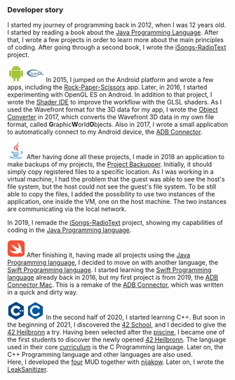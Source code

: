 ### Developer story
I started my journey of programming back in 2012, when I was 12 years old. I started by reading a book about the
[Java Programming Language]. After that, I wrote a few projects in order to learn more about the main principles of 
coding. After going through a second book, I wrote the [iSongs-RadioText] project.

<p align="left">
<a href="https://developer.android.com" target="_blank"> <img src="https://github.com/devicons/devicon/raw/master/icons/android/android-plain.svg" alt="Android" width="40" height="40"/></a>
<a href="https://en.wikipedia.org/wiki/OpenGL" target="_blank"> <img src="https://github.com/devicons/devicon/raw/master/icons/opengl/opengl-original.svg" alt="OpenGL" width="40" height="40"/></a>
In 2015, I jumped on the Android platform and wrote a few apps, including the
<a href="https://www.github.com/mhahnFr/RockPaperScissors">Rock-Paper-Scissors</a> app. Later, in 2016, I started
experimenting with OpenGL ES on Android. In addition to that project, I wrote the
<a href="https://www.github.com/mhahnFr/ShaderIDE">Shader IDE</a> to improve the workflow with the GLSL shaders. As I
used the Wavefront format for the 3D data for my app, I wrote the
<a href="https://www.github.com/mhahnFr/Object_Converter">Object Converter</a> in 2017, which converts the Wavefront 3D
data in my own file format, called <b>G</b>raphic<b>W</b>orld<b>O</b>bjects. Also in 2017, I wrote a small application to
automatically connect to my Android device, the <a href="https://www.github.com/mhahnFr/ADB_Connector">ADB Connector</a>.
</p>

<p align="left">
<a href="https://en.wikipedia.org/wiki/Java_(programming_language)" target="_blank"> <img src="https://raw.githubusercontent.com/devicons/devicon/master/icons/java/java-original.svg" alt="Java Programming language" width="40" height="40"/></a>
After having done all these projects, I made in 2018 an application to make backups of my projects, the <a href="https://www.github.com/mhahnFr/Project_Backupper">Project Backupper</a>.
Initially, it should simply copy registered files to a specific location. As I was working in a virtual machine, I had the
problem that the guest was able to see the host's file system, but the host could not see the guest's file system. To be
still able to copy the files, I added the possibility to use two instances of the application, one inside the VM, one
on the host machine. The two instances are communicating via the local network.
</p>

In 2019, I remade the [iSongs-RadioText] project, showing my capabilities of coding in the [Java Programming language].
<p align="left">
<a href="https://www.swift.org/about" target="_blank"> <img src="https://raw.githubusercontent.com/devicons/devicon/master/icons/swift/swift-original.svg" alt="Swift" width="40" height="40"/></a>
After finishing it, having made all projects using the <a href="https://www.github.com/openjdk">Java Programming language</a>,
I decided to move on with another language, the <a href="https://www.github.com/apple/swift">Swift Programming language</a>.
I started learning the <a href="https://www.github.com/apple/swift">Swift Programming language</a> already back in 2016,
but my first project is from 2019, the <a href="https://www.github.com/mhahnFr/ADB_Connector_Mac">ADB Connector Mac</a>.
This is a remake of the <a href="https://www.github.com/mhahnFr/ADB_Connector">ADB Connector</a>, which was written in a
quick and dirty way.
</p>

<p align="left">
<a href="https://en.wikipedia.org/wiki/C%2B%2B" target="_blank"> <img src="https://raw.githubusercontent.com/devicons/devicon/master/icons/cplusplus/cplusplus-plain.svg" alt="C++ Programming language" width="40" height="40"/></a>
<a href="https://en.wikipedia.org/wiki/C_(programming_language)" target="_blank"> <img src="https://raw.githubusercontent.com/devicons/devicon/master/icons/c/c-plain.svg" alt="C Programming language" width="40" height="40"/></a>
In the second half of 2020, I started learning C++. But soon in the beginning of 2021, I discovered the
<a href="https://www.github.com/42-Heilbronn">42 School</a>, and I decided to give the
<a href="https://www.42heilbronn.de/learncoderepeat">42 Heilbronn</a> a try. Having been selected after the
<a href="https://www.42heilbronn.de/learncoderepeat">piscine</a>, I became one of the first students to discover the
newly opened <a href="https://www.42heilbronn.de/learncoderepeat">42 Heilbronn</a>. The language used in their core
<a href="https://www.42heilbronn.de/en/curriculum">curriculum</a> is the C Programming language. Later on, the C++ 
Programming language and other languages are also used.<br>
Here, I developed the <a href="https://www.github.com/nijakow/four">four</a> MUD together with <a href="https://www.github.com/nijakow">nijakow</a>.
Later on, I wrote the <a href="https://www.github.com/mhahnFr/LeakSanitizer">LeakSanitizer</a>.
</p>

[iSongs-RadioText]: https://www.github.com/mhahnFr/iSongs-RadioText
[Java Programming language]: https://www.github.com/openjdk
